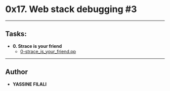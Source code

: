 # 0x17. Web stack debugging #3

---
## Tasks:

* **0. Strace is your friend**
  * [0-strace_is_your_friend.pp](./0-strace_is_your_friend.pp)
---

## Author
* **YASSINE FILALI**

